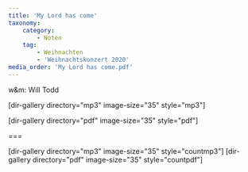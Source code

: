 ```yaml
---
title: 'My Lord has come'
taxonomy:
    category:
        - Noten
    tag:
        - Weihnachten
        - 'Weihnachtskonzert 2020'
media_order: 'My Lord has come.pdf'
---
```


w&m: Will Todd

[dir-gallery directory="mp3" image-size="35" style="mp3"]

[dir-gallery directory="pdf" image-size="35" style="pdf"]

===

[dir-gallery directory="mp3" image-size="35" style="countmp3"]
[dir-gallery directory="pdf" image-size="35" style="countpdf"]